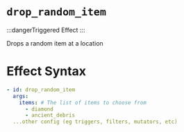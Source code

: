 # `drop_random_item`
:::dangerTriggered Effect
:::

Drops a random item at a location

# Effect Syntax
```yaml
- id: drop_random_item
  args:
    items: # The list of items to choose from
      - diamond
      - ancient_debris
  ...other config (eg triggers, filters, mutators, etc)
```